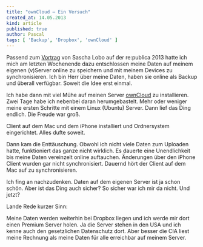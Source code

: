 ```yaml
---
title: "ownCloud – Ein Versuch"
created_at: 14.05.2013
kind: article
published: true
author: Pascal
tags: [ 'Backup', 'Dropbox', 'ownCloud' ]
---
```

Passend zum [Vortrag](http://krisennerd.de/?p=490 ) von Sascha Lobo auf der re:publica 2013 hatte ich mich am letzten Wochenende dazu entschlossen meine Daten auf meinem eigenen (v)Server online zu speichern und mit meinem Devices zu synchronisieren. Ich bin Herr über meine Daten, haben sie online als Backup und überall verfügbar. Soweit die Idee erst einmal.

<!-- more -->

Ich habe dann mit viel Mühe auf meinen Server [ownCloud](http://owncloud.org/ ) zu installieren. Zwei Tage habe ich nebenbei daran herumgebastelt. Mehr oder weniger meine ersten Schritte mit einem Linux (Ubuntu) Server. Dann lief das Ding endlich. Die Freude war groß.

Client auf dem Mac und dem iPhone installiert und Ordnersystem eingerichtet. Alles dufte soweit.

Dann kam die Enttäuschung. Obwohl ich nicht viele Daten zum Uploaden hatte, funktioniert das ganze nicht wirklich. Es dauerte eine Unendlichkeit bis meine Daten vereinzelt online auftauchen. Änderungen über den iPhone Client wurden gar nicht synchronisiert. Dauernd hört der Client auf dem Mac auf zu synchronisieren.

Ich fing an nachzudenken. Daten auf dem eigenen Server ist ja schon schön. Aber ist das Ding auch sicher? So sicher war ich mir da nicht. Und jetzt?

Lande Rede kurzer Sinn:

Meine Daten werden weiterhin bei Dropbox liegen und ich werde mir dort einen Premium Server holen. Ja die Server stehen in den USA und ich kenne auch den gesetzlichen Datenschutz dort. Aber besser die CIA liest meine Rechnung als meine Daten für alle erreichbar auf meinem Server.